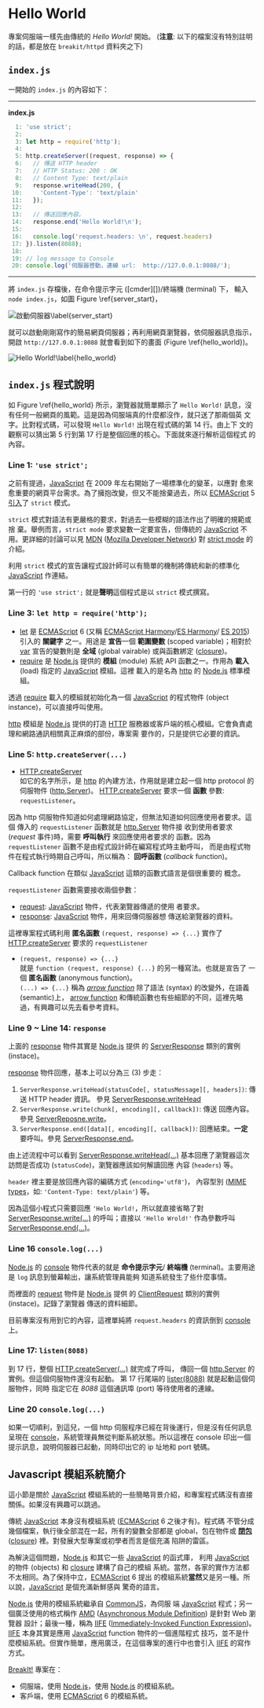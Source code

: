 <!---
  @file       hello_world.md
  @author     Yiwei Chiao (ywchiao@gmail.com)
  @date       10/03/2017 created.
  @date       11/20/2017 last modified.
  @version    0.1.0
  @copyright  CC-BY, © 2017-2018 Yiwei Chiao
-->

# Hello World

  專案伺服端一樣先由傳統的 *Hello World!* 開始。
  (**注意**: 以下的檔案沒有特別註明的話，都是放在 `breakit/httpd`
  資料夾之下)

## `index.js`

  一開始的 `index.js` 的內容如下：

---

**index.js**
```javascript
  1: 'use strict';
  2:
  3: let http = require('http');
  4:
  5: http.createServer((request, response) => {
  6:   // 傳送 HTTP header
  7:   // HTTP Status: 200 : OK
  8:   // Content Type: text/plain
  9:   response.writeHead(200, {
 10:     'Content-Type': 'text/plain'
 11:   });
 12:
 13:   // 傳送回應內容。
 14:   response.end('Hello World!\n');
 15:
 16:   console.log('request.headers: \n', request.headers)
 17: }).listen(8088);
 18:
 19: // log message to Console
 20: console.log('伺服器啓動，連線 url:  http://127.0.0.1:8088/');
```
---

  將 `index.js` 存檔後，在命令提示字元 ([cmder][])/終端機 (terminal) 下，
  輸入 `node index.js`，如圖 Figure \ref{server_start}，

  ![啟動伺服器\label{server_start}](images/server_start.png)

  就可以啟動剛剛寫作的簡易網頁伺服器；再利用網頁瀏覽器，依伺服器訊息指示，開啟
   `http://127.0.0.1:8088` 就會看到如下的畫面
   (Figure \ref{hello_world})。

  ![Hello World!\label{hello_world}](images/web_helloworld.png)

## `index.js` 程式說明

  如 Figure \ref{hello_world} 所示，瀏覽器就簡單顯示了 `Hello World!`
  訊息，沒有任何一般網頁的風範。這是因為伺服端真的什麼都沒作，就只送了那兩個英
  文字。比對程式碼，可以發現 `Hello World!` 出現在程式碼的第 14 行。由上下
  文的觀察可以猜出第 5 行到第 17 行是整個回應的核心。下面就來逐行解析這個程式
  的內容。

### Line 1: `'use strict';`

  之前有提過，[JavaScript][] 在 2009 年左右開始了一場標準化的變革，以應對
  愈來愈重要的網頁平台需求。為了擁抱改變，但又不能捨棄過去，所以 [ECMAScript][] 5 [引入][ECMAScript5]了 `strict` 模式。

  `strict` 模式對語法有更嚴格的要求，對過去一些模糊的語法作出了明確的規範或捨
  棄。舉例而言，`strict mode` 要求變數一定要宣告，但傳統的 [JavaScript][]
  不用。更詳細的討論可以見 [MDN][mdn] ([Mozilla Developer Network][mdn])
  對 [strict mode][strict] 的介紹。

  利用 `strict` 模式的宣告讓程式設計師可以有簡單的機制將傳統和新的標準化
  [JavaScript][] 作連結。

  第一行的 `'use strict';` 就是**聲明**這個程式是以 `strict` 模式撰寫。

### Line 3: `let http = require('http');`

  * [let][] 是 [ECMAScript][] 6 (又稱
   [ECMAScript Harmony][ECMAScript5]/[ES Harmony][ECMAScript5]/
   [ES 2015][ECMAScript5]) 引入的 **關鍵字** 之一。用途是 **宣告**一個
   **範圍變數** (scoped variable)；相對於 [var][] 宣告的變數則是 **全域**
   (global vairable) 或與函數綁定 ([closure][])。
  * [require][] 是 [Node.js][nodejs] 提供的 **模組** (module) 系統
   API 函數之一。作用為 **載入** (load) 指定的 [JavaScript][] 模組。這裡
   載入的是名為 [http][httpmod] 的 [Node.js][nodejs] 標準模組。

   透過 [require][] 載入的模組就初始化為一個 [JavaScript][] 的程式物件 (object instance)，可以直接呼叫使用。

   [http][httpmod] 模組是 [Node.js][nodejs] 提供的打造 [HTTP][http]
   服務器或客戶端的核心模組。它會負責處理和網路通訊相關真正麻煩的部份，專案需
   要作的，只是提供它必要的資訊。

### Line 5: `http.createServer(...)`

  * [HTTP.createServer][createserver]  
   如它的名字所示，是 [http][httpmod] 的內建方法，作用就是建立起一個
   http protocol 的伺服物件 ([http.Server][httpserver])。
   [HTTP.createServer][createserver] 要求一個 **函數** 參數:
   `requestListener`。

   因為 http 伺服物件知道如何處理網路協定，但無法知道如何回應使用者要求。這個
   傳入的 `requestListener` 函數就是 [http.Server][httpserver] 物件接
   收到使用者要求 (*request* 事件)時，需要 **呼叫執行** 來回應使用者要求的
   函數。因為 `requestListener` 函數不是由程式設計師在編寫程式時主動呼叫，
   而是由程式物件在程式執行時期自己呼叫，所以稱為： **回呼函數** (*callback*
   function)。  

   Callback function 在類似 [JavaScript][] 這類的函數式語言是個很重要的
   概念。

   `requestListener` 函數需要接收兩個參數：

   - [request][clientrequest]: [JavaScript][] 物件，代表瀏覽器傳遞的使用
     者要求。
   - [response][serverresponse]: [JavaScript][] 物件，用來回傳伺服器想
     傳送給瀏覽器的資料。

   這裡專案程式碼利用 **匿名函數** `(request, response) => {...}` 實作了
   [HTTP.createServer][createserver] 要求的 `requestListener`

  * `(request, response) => {...}`  
   就是 `function (request, response) {...}` 的另一種寫法。也就是宣告了
   一個 **匿名函數** (anonymous function)。  
   `(...) => {...}` 稱為 [*arrow function*][arrowfunction] 除了語法
   (syntax) 的改變外，在語義 (semantic)上，
   [arrow function][arrowfunction] 和傳統函數也有些細節的不同，這裡先略
   過，有興趣可以先去看參考資料。

### Line 9 ~ Line 14: `response`

  上面的 [response][serverresponse] 物件其實是 [Node.js][nodejs] 提供
  的 [ServerResponse][serverresponse] 類別的實例 (instace)。

  [response][serverresponse] 物件回應，基本上可以分為三 (3) 步走：

  1. `ServerResponse.writeHead(statusCode[, statusMessage][, headers])`: 傳送 HTTP header 資訊。
   參見 [ServerResponse.writeHead][responsewritehead]
  1. `ServerResponse.write(chunk[, encoding][, callback])`: 傳送
   回應內容。參見 [ServerReposne.write][responsewrite]。
  1. `ServerResponse.end([data][, encoding][, callback])`:
   回應結束。**一定** 要呼叫。參見 [ServerResponse.end][responseend]。

  由上述流程中可以看到 [ServerResponse.writeHead(...)][responsewritehead]
  基本回應了瀏覽器這次訪問是否成功 (`statusCode`)，瀏覽器應該如何解讀回應
  內容 (`headers`) 等。

  `header` 裡主要是放回應內容的編碼方式 (`encoding='utf8'`)，
  內容型別 ([MIME types][mime]，如: `'Content-Type: text/plain'`)
  等。

  因為這個小程式只需要回應 `'Helo World!`，所以就直接省略了對
  [ServerResponse.write(...)][responsewrite] 的呼叫；直接以
  `'Hello Wrold!'` 作為參數呼叫
  [ServerResponse.end(...)][responseend]。

### Line 16 `console.log(...)`

  [Node.js][nodejs] 的 [console][] 物件代表的就是 **命令提示字元**/
  **終端機** (terminal)。主要用途是 `log` 訊息到螢幕輸出，讓系統管理員能夠
  知道系統發生了些什麼事情。

  而裡面的 [request][clientrequest] 物件是 [Node.js][nodejs] 提供
  的 [ClientRequest][clientrequest] 類別的實例 (instace)。記錄了瀏覽器
  傳送的資料細節。

  目前專案沒有用到它的內容，這裡單純將 `request.headers` 的資訊倒到 [console][] 上。

### Line 17: `listen(8088)`

  到 17 行，整個 [HTTP.createServer(...)][createserver] 就完成了呼叫，
  傳回一個 [http.Server][httpserver] 的實例。但這個伺服物件還沒有起動。
  第 17 行尾端的 [lister(8088)][serverlisten] 就是起動這個伺服物件，同時
  指定它在 *8088* 這個通訊埠 (port) 等待使用者的連線。

### Line 20 `console.log(...)`

  如果一切順利，到這兒，一個 http 伺服程序已經在背後運行，但是沒有任何訊息
  呈現在 [console][]，系統管理員無從判斷系統狀態。所以這裡在 console 印出一個
  提示訊息，說明伺服器已起動，同時印出它的 ip 址地和 port 號碼。

## Javascript 模組系統簡介

  這小節是關於 [JavaScript][] 模組系統的一些簡略背景介紹，和專案程式碼沒有直接
  關係。如果沒有興趣可以跳過。

  傳統 [JavaScript][] 本身沒有模組系統 ([ECMAScript][] 6 之後才有)。程式碼
  不管分成幾個檔案，執行後全部混在一起，所有的變數全部都是 global，包在物件或
  [**閉包**][closure] ([closure][]) 裡。對發展大型專案或初學者而言是個充滿
  陷阱的雷區。

  為解決這個問題，[Node.js][nodejs] 和其它一些 [JavaScript][] 的函式庫，
  利用 [JavaScript][] 的物件 (objects) 和 [closure][] 建構了自己的模組
  系統。當然，各家的實作方法都不太相同。為了保持中立，[ECMAScript][] 6 提出
  的模組系統**當然**又是另一種。所以說，[JavaScript][] 是個充滿新鮮感與
  驚奇的語言。

  [Node.js][nodejs] 使用的模組系統繼承自 [CommonJS][commonjs]，為伺服
  端 [JavaScript][] 程式；另一個廣泛使用的格式稱作
  [AMD][amd] ([Asynchronous Module Definition][amd]) 是針對 Web 瀏覽器
  設計；最後一種，稱為
  [IIFE][iife] ([Immediately-Invoked Function Expression][iife])。
  [IIFE][iife] 本身其實是應用 [JavaScript][] function 物件的一個進階程式
  技巧，並不是什麼模組系統。但實作簡單，應用廣泛，在這個專案的進行中也會引入
  [IIFE][iife] 的寫作方式。

  [BreakIt!][breakit] 專案在：

  * 伺服端，使用 [Node.js][nodejs]，使用 [Node.js][nodejs] 的模組系統。
  * 客戶端，使用 [ECMAScript][] 6 的模組系統。

[amd]: http://requirejs.org/docs/whyamd.html
[arrowfunction]: https://developer.mozilla.org/zh-TW/docs/Web/JavaScript/Reference/Functions/Arrow_functions
[clientrequest]: https://nodejs.org/api/http.html#http_class_http_clientrequest
[closure]: https://developer.mozilla.org/zh-TW/docs/Web/JavaScript/Closures
[commonjs]: http://www.commonjs.org
[console]: https://nodejs.org/api/console.html#console_class_console
[createserver]: https://nodejs.org/api/http.html#http_http_createserver_requestlistener
[ECMAScript]: https://www.ecma-international.org/publications/standards/Ecma-262.htm
[ECMAScript5]: https://en.wikipedia.org/wiki/ECMAScript      
[http]: https://en.wikipedia.org/wiki/Hypertext_Transfer_Protocol
[httpmod]: https://nodejs.org/api/http.html#http_http
[httpserver]: https://nodejs.org/api/http.html#http_class_http_server
[iife]: https://en.wikipedia.org/wiki/Immediately-invoked_function_expression
[JavaScript]: https://developer.mozilla.org/zh-TW/docs/Web/JavaScript
[let]: https://developer.mozilla.org/zh-TW/docs/Web/JavaScript/Reference/Statements/let
[mdn]: https://developer.mozilla.org/zh-TW
[mime]: https://developer.mozilla.org/en-US/docs/Web/HTTP/Basics_of_HTTP/MIME_types
[nodejs]: https://nodejs.org/en
[require]: https://nodejs.org/api/modules.html#modules_require
[responseend]: https://nodejs.org/api/http.html#http_response_end_data_encoding_callback
[responsewrite]: https://nodejs.org/api/http.html#http_response_write_chunk_encoding_callback
[responsewritehead]: https://nodejs.org/api/http.html#http_response_writehead_statuscode_statusmessage_headers
[serverlisten]: https://nodejs.org/api/http.html#http_server_listen_port_hostname_backlog_callback
[serverresponse]: https://nodejs.org/api/http.html#http_class_http_serverresponse
[breakit]: https://github.com/ywchiao/breakit.git
[strict]: https://developer.mozilla.org/en-US/docs/Web/JavaScript/Reference/Strict_mode
[var]: https://developer.mozilla.org/zh-TW/docs/Web/JavaScript/Reference/Statements/var

<!--- hello_world.md -->
